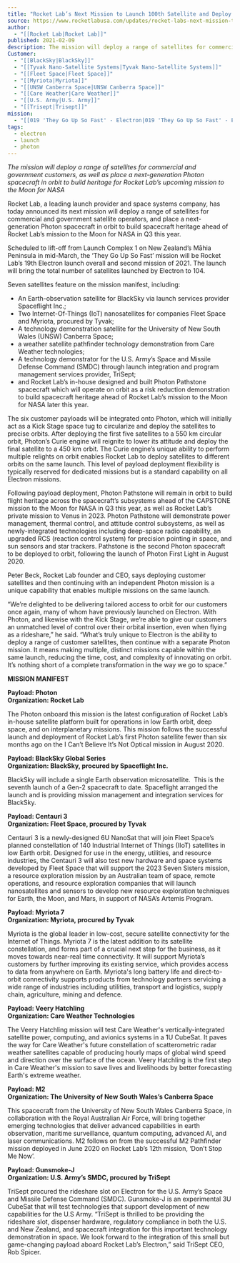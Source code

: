 ```yaml
---
title: "Rocket Lab’s Next Mission to Launch 100th Satellite and Deploy Next-Generation Photon Spacecraft in Preparation for Moon Mission "
source: https://www.rocketlabusa.com/updates/rocket-labs-next-mission-to-launch-100th-satellite-and-deploy-next-generation-photon-spacecraft-in-preparation-for-moon-mission/
author:
  - "[[Rocket Lab|Rocket Lab]]"
published: 2021-02-09
description: The mission will deploy a range of satellites for commercial and government customers, as well as place a next-generation Photon spacecraft in orbit to build heritage for Rocket Lab’s upcoming mission to the Moon for NASA
Customer:
  - "[[BlackSky|BlackSky]]"
  - "[[Tyvak Nano-Satellite Systems|Tyvak Nano-Satellite Systems]]"
  - "[[Fleet Space|Fleet Space]]"
  - "[[Myriota|Myriota]]"
  - "[[UNSW Canberra Space|UNSW Canberra Space]]"
  - "[[Care Weather|Care Weather]]"
  - "[[U.S. Army|U.S. Army]]"
  - "[[Trisept|Trisept]]"
mission:
  - "[[019 'They Go Up So Fast' - Electron|019 'They Go Up So Fast' - Electron]]"
tags:
  - electron
  - launch
  - photon
---
```

*The mission will deploy a range of satellites for commercial and government customers, as well as place a next-generation Photon spacecraft in orbit to build heritage for Rocket Lab’s upcoming mission to the Moon for NASA*

Rocket Lab, a leading launch provider and space systems company, has today announced its next mission will deploy a range of satellites for commercial and government satellite operators, and place a next-generation Photon spacecraft in orbit to build spacecraft heritage ahead of Rocket Lab’s mission to the Moon for NASA in Q3 this year.

Scheduled to lift-off from Launch Complex 1 on New Zealand’s Māhia Peninsula in mid-March, the ‘They Go Up So Fast’ mission will be Rocket Lab’s 19th Electron launch overall and second mission of 2021. The launch will bring the total number of satellites launched by Electron to 104.

Seven satellites feature on the mission manifest, including:

- An Earth-observation satellite for BlackSky via launch services provider Spaceflight Inc.;
- Two Internet-Of-Things (IoT) nanosatellites for companies Fleet Space and Myriota, procured by Tyvak;
- A technology demonstration satellite for the University of New South Wales (UNSW) Canberra Space;
- a weather satellite pathfinder technology demonstration from Care Weather technologies;
- A technology demonstrator for the U.S. Army’s Space and Missile Defense Command (SMDC) through launch integration and program management services provider, TriSept;
- and Rocket Lab’s in-house designed and built Photon Pathstone spacecraft which will operate on orbit as a risk reduction demonstration to build spacecraft heritage ahead of Rocket Lab’s mission to the Moon for NASA later this year.

The six customer payloads will be integrated onto Photon, which will initially act as a Kick Stage space tug to circularize and deploy the satellites to precise orbits. After deploying the first five satellites to a 550 km circular orbit, Photon’s Curie engine will reignite to lower its attitude and deploy the final satellite to a 450 km orbit. The Curie engine’s unique ability to perform multiple relights on orbit enables Rocket Lab to deploy satellites to different orbits on the same launch. This level of payload deployment flexibility is typically reserved for dedicated missions but is a standard capability on all Electron missions.

Following payload deployment, Photon Pathstone will remain in orbit to build flight heritage across the spacecraft’s subsystems ahead of the CAPSTONE mission to the Moon for NASA in Q3 this year, as well as Rocket Lab’s private mission to Venus in 2023. Photon Pathstone will demonstrate power management, thermal control, and attitude control subsystems, as well as newly-integrated technologies including deep-space radio capability, an upgraded RCS (reaction control system) for precision pointing in space, and sun sensors and star trackers. Pathstone is the second Photon spacecraft to be deployed to orbit, following the launch of Photon First Light in August 2020.

Peter Beck, Rocket Lab founder and CEO, says deploying customer satellites and then continuing with an independent Photon mission is a unique capability that enables multiple missions on the same launch.

“We’re delighted to be delivering tailored access to orbit for our customers once again, many of whom have previously launched on Electron. With Photon, and likewise with the Kick Stage, we’re able to give our customers an unmatched level of control over their orbital insertion, even when flying as a rideshare,” he said. “What’s truly unique to Electron is the ability to deploy a range of customer satellites, then continue with a separate Photon mission. It means making multiple, distinct missions capable within the same launch, reducing the time, cost, and complexity of innovating on orbit. It’s nothing short of a complete transformation in the way we go to space.”

**MISSION MANIFEST**

**Payload: Photon**  
**Organization: Rocket Lab**

The Photon onboard this mission is the latest configuration of Rocket Lab’s in-house satellite platform built for operations in low Earth orbit, deep space, and on interplanetary missions. This mission follows the successful launch and deployment of Rocket Lab’s first Photon satellite fewer than six months ago on the I Can’t Believe It’s Not Optical mission in August 2020.

**Payload: BlackSky Global Series**  
**Organization: BlackSky, procured by Spaceflight Inc.**

BlackSky will include a single Earth observation microsatellite.  This is the seventh launch of a Gen-2 spacecraft to date. Spaceflight arranged the launch and is providing mission management and integration services for BlackSky.

**Payload: Centauri 3**  
**Organization: Fleet Space, procured by Tyvak**

Centauri 3 is a newly-designed 6U NanoSat that will join Fleet Space’s planned constellation of 140 Industrial Internet of Things (IIoT) satellites in low Earth orbit. Designed for use in the energy, utilities, and resource industries, the Centauri 3 will also test new hardware and space systems developed by Fleet Space that will support the 2023 Seven Sisters mission, a resource exploration mission by an Australian team of space, remote operations, and resource exploration companies that will launch nanosatellites and sensors to develop new resource exploration techniques for Earth, the Moon, and Mars, in support of NASA’s Artemis Program.

**Payload: Myriota 7**  
**Organization: Myriota, procured by Tyvak**

Myriota is the global leader in low-cost, secure satellite connectivity for the Internet of Things. Myriota 7 is the latest addition to its satellite constellation, and forms part of a crucial next step for the business, as it moves towards near-real time connectivity. It will support Myriota’s customers by further improving its existing service, which provides access to data from anywhere on Earth. Myriota's long battery life and direct-to-orbit connectivity supports products from technology partners servicing a wide range of industries including utilities, transport and logistics, supply chain, agriculture, mining and defence.

**Payload: Veery Hatchling**  
**Organization: Care Weather Technologies**

The Veery Hatchling mission will test Care Weather's vertically-integrated satellite power, computing, and avionics systems in a 1U CubeSat. It paves the way for Care Weather's future constellation of scatterometric radar weather satellites capable of producing hourly maps of global wind speed and direction over the surface of the ocean. Veery Hatchling is the first step in Care Weather's mission to save lives and livelihoods by better forecasting Earth's extreme weather.

**Payload: M2**  
**Organization: The University of New South Wales’s Canberra Space**

This spacecraft from the University of New South Wales Canberra Space, in collaboration with the Royal Australian Air Force, will bring together emerging technologies that deliver advanced capabilities in earth observation, maritime surveillance, quantum computing, advanced AI, and laser communications. M2 follows on from the successful M2 Pathfinder mission deployed in June 2020 on Rocket Lab’s 12th mission, ‘Don’t Stop Me Now’.

**Payload: Gunsmoke-J**  
**Organization: U.S. Army’s SMDC, procured by TriSept**

TriSept procured the rideshare slot on Electron for the U.S. Army’s Space and Missile Defense Command (SMDC). Gunsmoke-J is an experimental 3U CubeSat that will test technologies that support development of new capabilities for the U.S Army. “TriSept is thrilled to be providing the rideshare slot, dispenser hardware, regulatory compliance in both the U.S. and New Zealand, and spacecraft integration for this important technology demonstration in space. We look forward to the integration of this small but game-changing payload aboard Rocket Lab’s Electron,” said TriSept CEO, Rob Spicer.